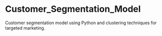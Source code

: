 # Customer_Segmentation_Model
Customer segmentation model using Python and clustering techniques for targeted marketing.
